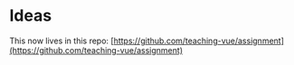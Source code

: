 # Ideas

This now lives in this repo: [https://github.com/teaching-vue/assignment](https://github.com/teaching-vue/assignment)